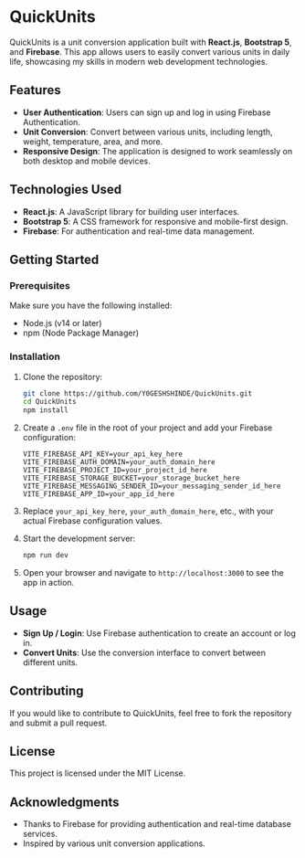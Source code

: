 # QuickUnits

QuickUnits is a unit conversion application built with **React.js**, **Bootstrap 5**, and **Firebase**. This app allows users to easily convert various units in daily life, showcasing my skills in modern web development technologies.

## Features

- **User Authentication**: Users can sign up and log in using Firebase Authentication.
- **Unit Conversion**: Convert between various units, including length, weight, temperature, area, and more.
- **Responsive Design**: The application is designed to work seamlessly on both desktop and mobile devices.

## Technologies Used

- **React.js**: A JavaScript library for building user interfaces.
- **Bootstrap 5**: A CSS framework for responsive and mobile-first design.
- **Firebase**: For authentication and real-time data management.

## Getting Started

### Prerequisites

Make sure you have the following installed:

- Node.js (v14 or later)
- npm (Node Package Manager)

### Installation

1. Clone the repository:

   ```bash
   git clone https://github.com/Y0GESHSHINDE/QuickUnits.git
   cd QuickUnits
   npm install
   ```

2. Create a `.env` file in the root of your project and add your Firebase configuration:

   ```plaintext
   VITE_FIREBASE_API_KEY=your_api_key_here
   VITE_FIREBASE_AUTH_DOMAIN=your_auth_domain_here
   VITE_FIREBASE_PROJECT_ID=your_project_id_here
   VITE_FIREBASE_STORAGE_BUCKET=your_storage_bucket_here
   VITE_FIREBASE_MESSAGING_SENDER_ID=your_messaging_sender_id_here
   VITE_FIREBASE_APP_ID=your_app_id_here
   ```

3. Replace `your_api_key_here`, `your_auth_domain_here`, etc., with your actual Firebase configuration values.

4. Start the development server:

   ```bash
   npm run dev
   ```

5. Open your browser and navigate to `http://localhost:3000` to see the app in action.

## Usage

- **Sign Up / Login**: Use Firebase authentication to create an account or log in.
- **Convert Units**: Use the conversion interface to convert between different units.

## Contributing

If you would like to contribute to QuickUnits, feel free to fork the repository and submit a pull request.

## License

This project is licensed under the MIT License.

## Acknowledgments

- Thanks to Firebase for providing authentication and real-time database services.
- Inspired by various unit conversion applications.
